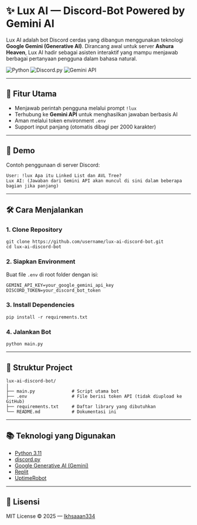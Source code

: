 # ✨ Lux AI — Discord-Bot Powered by Gemini AI

Lux AI adalah bot Discord cerdas yang dibangun menggunakan teknologi **Google Gemini (Generative AI)**. Dirancang awal untuk server **Ashura Heaven**, Lux AI hadir sebagai asisten interaktif yang mampu menjawab berbagai pertanyaan pengguna dalam bahasa natural.

![Python](https://img.shields.io/badge/Python-3.11-blue?style=flat-square)
![Discord.py](https://img.shields.io/badge/discord.py-2.x-blueviolet?style=flat-square)
![Gemini API](https://img.shields.io/badge/Google%20Gemini-API-brightgreen?style=flat-square)

---

## 🧠 Fitur Utama

- Menjawab perintah pengguna melalui prompt `!lux`
- Terhubung ke **Gemini API** untuk menghasilkan jawaban berbasis AI
- Aman melalui token environment `.env`
- Support input panjang (otomatis dibagi per 2000 karakter)

---

## 🚀 Demo

Contoh penggunaan di server Discord:

```text
User: !lux Apa itu Linked List dan AVL Tree?
Lux AI: (Jawaban dari Gemini API akan muncul di sini dalam beberapa bagian jika panjang)
```

---

## 🛠️ Cara Menjalankan

### 1. Clone Repository
```
git clone https://github.com/username/lux-ai-discord-bot.git
cd lux-ai-discord-bot
```

### 2. Siapkan Environment
Buat file `.env` di root folder dengan isi:
```
GEMINI_API_KEY=your_google_gemini_api_key
DISCORD_TOKEN=your_discord_bot_token
```

### 3. Install Dependencies
```
pip install -r requirements.txt
```

### 4. Jalankan Bot
```
python main.py
```

---

## 🧾 Struktur Project

```
lux-ai-discord-bot/
│
├── main.py              # Script utama bot
├── .env                 # File berisi token API (tidak diupload ke GitHub)
├── requirements.txt     # Daftar library yang dibutuhkan
└── README.md            # Dokumentasi ini
```
---

## 📚 Teknologi yang Digunakan

- [Python 3.11](https://www.python.org/)
- [discord.py](https://discordpy.readthedocs.io/en/stable/)
- [Google Generative AI (Gemini)](https://ai.google.dev/)
- [Replit](https://replit.com/)
- [UptimeRobot](https://uptimerobot.com/)

---

## 📄 Lisensi

MIT License © 2025 — [Ikhsaaan334](https://github.com/Ikhsaaan334)
